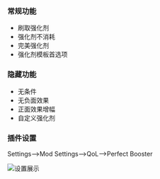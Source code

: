 ﻿### 常规功能
 - 刷取强化剂
 - 强化剂不消耗
 - 完美强化剂
 - 强化剂模板首选项

### 隐藏功能
 - 无条件
 - 无负面效果
 - 正面效果增幅
 - 自定义强化剂

### 插件设置
Settings-->Mod Settings-->QoL-->Perfect Booster

![设置展示](https://raw.githubusercontent.com/Tuesday1028/GTFO_PerfectBooster/master/images/settings.png)